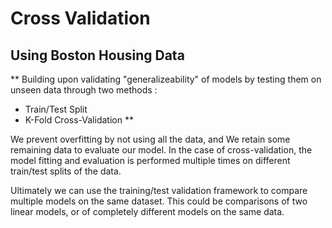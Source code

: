 # Cross Validation
## Using Boston Housing Data 

** Building upon validating "generalizeability" of models by testing them on unseen data through two methods : 
  - Train/Test Split
  - K-Fold Cross-Validation ** 



We prevent overfitting by not using all the data, and
We retain some remaining data to evaluate our model.
In the case of cross-validation, the model fitting and evaluation is performed multiple times on different train/test splits of the data.

Ultimately we can use the training/test validation framework to compare multiple models on the same dataset. This could be comparisons of two linear models, or of completely different models on the same data.

